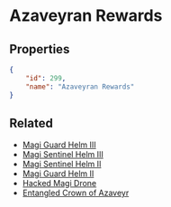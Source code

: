 # Azaveyran Rewards

<no description available>

## Properties

```json
{
    "id": 299,
    "name": "Azaveyran Rewards"
}
```

## Related

- [Magi Guard Helm III](../items/18533-magi-guard-helm-iii.md)
- [Magi Sentinel Helm III](../items/18536-magi-sentinel-helm-iii.md)
- [Magi Sentinel Helm II](../items/18535-magi-sentinel-helm-ii.md)
- [Magi Guard Helm II](../items/18532-magi-guard-helm-ii.md)
- [Hacked Magi Drone](../items/18530-hacked-magi-drone.md)
- [Entangled Crown of Azaveyr](../items/18537-entangled-crown-of-azaveyr.md)

